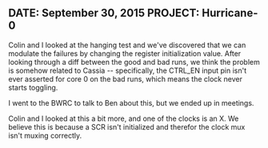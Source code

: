 DATE: September 30, 2015
PROJECT: Hurricane-0
------

Colin and I looked at the hanging test and we've discovered that we
can modulate the failures by changing the register initialization
value.  After looking through a diff between the good and bad runs, we
think the problem is somehow related to Cassia -- specifically, the
CTRL\_EN input pin isn't ever asserted for core 0 on the bad runs,
which means the clock never starts toggling.

I went to the BWRC to talk to Ben about this, but we ended up in
meetings.

Colin and I looked at this a bit more, and one of the clocks is an X.
We believe this is because a SCR isn't initialized and therefor the
clock mux isn't muxing correctly.

